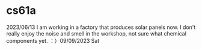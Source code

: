 # cs61a

2023/06/13 I am working in a factory that produces solar panels now. I don't really enjoy the noise and smell in the workshop, not sure what chemical components yet. ：）09/09/2023 Sat 
